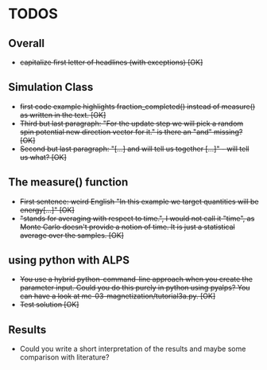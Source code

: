 # TODOS

## Overall
* ~~capitalize first letter of headlines (with exceptions) [OK]~~

## Simulation Class
* ~~first code example highlights fraction_completed() instead of measure() as written in the text. [OK]~~
* ~~Third but last paragraph: "For the update step we will pick a random spin potential new direction vector for it." is there an "and" missing? [OK]~~
* ~~Second but last paragraph: "[...] and will tell us together [...]" - will tell us what? [OK]~~

## The measure() function
* ~~First sentence: weird English "In this example we target quantities will be energy[...]" [OK]~~
* ~~"stands for averaging with respect to time.", I would not call it "time", as Monte Carlo doesn't provide a notion of time. It is just a statistical average over the samples. [OK]~~

## using python with ALPS
* ~~You use a hybrid python-command-line approach when you create the parameter input. Could you do this purely in python using pyalps? You can have a look at mc-03-magnetization/tutorial3a.py. [OK]~~
* ~~Test solution [OK]~~

## Results
* Could you write a short interpretation of the results and maybe some comparison with literature?
